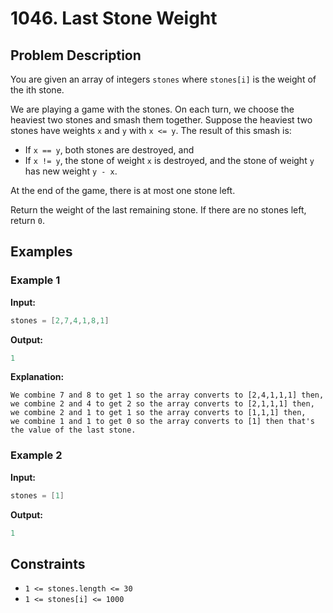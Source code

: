 # 1046. Last Stone Weight

## Problem Description

You are given an array of integers `stones` where `stones[i]` is the weight of the ith stone.

We are playing a game with the stones. On each turn, we choose the heaviest two stones and smash them together. Suppose the heaviest two stones have weights `x` and `y` with `x <= y`. The result of this smash is:

- If `x == y`, both stones are destroyed, and
- If `x != y`, the stone of weight `x` is destroyed, and the stone of weight `y` has new weight `y - x`.

At the end of the game, there is at most one stone left.

Return the weight of the last remaining stone. If there are no stones left, return `0`.

## Examples

### Example 1

**Input:**

```java
stones = [2,7,4,1,8,1]
```

**Output:**

```java
1
```

**Explanation:**

```
We combine 7 and 8 to get 1 so the array converts to [2,4,1,1,1] then,
we combine 2 and 4 to get 2 so the array converts to [2,1,1,1] then,
we combine 2 and 1 to get 1 so the array converts to [1,1,1] then,
we combine 1 and 1 to get 0 so the array converts to [1] then that's the value of the last stone.
```

### Example 2

**Input:**

```java
stones = [1]
```

**Output:**

```java
1
```

## Constraints

- `1 <= stones.length <= 30`
- `1 <= stones[i] <= 1000`
